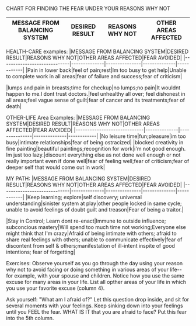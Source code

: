 CHART FOR FINDING THE FEAR UNDER YOUR REASONS WHY NOT

|MESSAGE FROM BALANCING SYSTEM|DESIRED RESULT|REASONS WHY NOT|OTHER AREAS AFFECTED|
|-----------------------------|--------------|---------------|--------------|

HEALTH-CARE examples:
|MESSAGE FROM BALANCING SYSTEM|DESIRED RESULT|REASONS WHY NOT|OTHER AREAS AFFECTED|FEAR AVOIDED|
|-----------------------------|--------------|---------------|--------------|------------|
|Pain in lower back|feel of pain;rest|Im too busy to get help|Unable to complete work in all areas|fear of failure and success;fear of criticism|

|lumps and pain in breasts;time for checkup|no lumps;no pain|It wouldnt happen to me.I dont trust doctors.|feel unhealthy all over; feel dishonest in all areas;feel vague sense of guilt|fear of cancer and its treatments;fear of death|

OTHER-LIFE Area Examples:
|MESSAGE FROM BALANCING SYSTEM|DESIRED RESULT|REASONS WHY NOT|OTHER AREAS AFFECTED|FEAR AVOIDED|
|-----------------------------|--------------|---------------|--------------|------------|
|No leisure time|fun;pleasure|im too busy|intimate relationships|fear of being ostracized|
|blocked creativity in fine painting|beautiful paintings;recognition for work|i'm not good enough. Im just too lazy.|discount everything else as not done well enough or not really important even if done well|fear of feeling well;fear of criticism;fear of deeper self that would come out in work|

MY PATH:
|MESSAGE FROM BALANCING SYSTEM|DESIRED RESULT|REASONS WHY NOT|OTHER AREAS AFFECTED|FEAR AVOIDED|
|-----------------------------|--------------|---------------|--------------|------------|
|Keep learning; explore|self discovery; universal understanding|sinister system at play|other people locked in same cycle; unable to avoid feelings of doubt guilt and treason|Fear of being a traitor.|

|Stay in Control; Learn dont re-enact|Immune to outside influence; subconcious mastery|Will spend too much time not working;Everyone else might think that I'm crazy|Afraid of being intimate with others; afraid to share real feelings with others; unable to communicate effectively|fear of discontent from self & others;manifestation of ill-intent inspite of good intentions; fear of forgetting|

Exercises: 
Observe yourself as you go through the day using your reason why not to avoid facing or doing something in various areas of your life-- for example, with your spouse and children. Notice how you use the same excuse for many areas in your life. List all opther areas of your life in which you use your favorite excuse (column 4).

Ask yourself: "What am I afraid of?" Let this question drop inside, and sit for several moments with your feelings.  Keep sinking down into your feelings until you FEEL the fear. WHAT IS IT that you are afraid to face?  Put this fear into the 5th column.